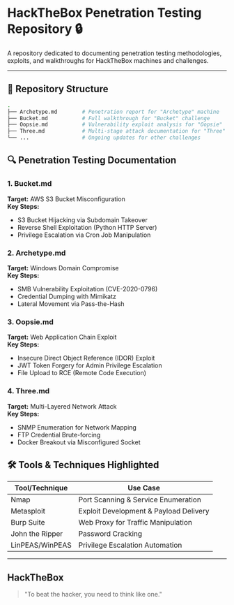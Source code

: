 # HackTheBox Penetration Testing Repository 🔒

A repository dedicated to documenting penetration testing methodologies, exploits, and walkthroughs for HackTheBox machines and challenges.

---

## 📂 Repository Structure

```bash
.
├── Archetype.md        # Penetration report for "Archetype" machine
├── Bucket.md           # Full walkthrough for "Bucket" challenge 
├── Oopsie.md           # Vulnerability exploit analysis for "Oopsie"
├── Three.md            # Multi-stage attack documentation for "Three" machine
└── ...                 # Ongoing updates for other challenges
```

## 🔍 Penetration Testing Documentation

### 1. Bucket.md  
**Target:** AWS S3 Bucket Misconfiguration  
**Key Steps:**  
- S3 Bucket Hijacking via Subdomain Takeover  
- Reverse Shell Exploitation (Python HTTP Server)  
- Privilege Escalation via Cron Job Manipulation  

### 2. Archetype.md  
**Target:** Windows Domain Compromise  
**Key Steps:**  
- SMB Vulnerability Exploitation (CVE-2020-0796)  
- Credential Dumping with Mimikatz  
- Lateral Movement via Pass-the-Hash  

### 3. Oopsie.md  
**Target:** Web Application Chain Exploit  
**Key Steps:**  
- Insecure Direct Object Reference (IDOR) Exploit  
- JWT Token Forgery for Admin Privilege Escalation  
- File Upload to RCE (Remote Code Execution)  

### 4. Three.md  
**Target:** Multi-Layered Network Attack  
**Key Steps:**  
- SNMP Enumeration for Network Mapping  
- FTP Credential Brute-forcing  
- Docker Breakout via Misconfigured Socket  

## 🛠️ Tools & Techniques Highlighted

| Tool/Technique       | Use Case                                      |
|----------------------|----------------------------------------------|
| Nmap                | Port Scanning & Service Enumeration         |
| Metasploit          | Exploit Development & Payload Delivery      |
| Burp Suite         | Web Proxy for Traffic Manipulation          |
| John the Ripper     | Password Cracking                           |
| LinPEAS/WinPEAS     | Privilege Escalation Automation            |

---

## HackTheBox
> "To beat the hacker, you need to think like one."
